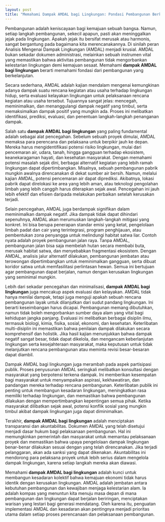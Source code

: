 ```yaml
---
layout: post
title: "Memahami Dampak AMDAL bagi Lingkungan: Pondasi Pembangunan Berkelanjutan"
---
```


Pembangunan adalah keniscayaan bagi kemajuan sebuah bangsa. Namun, setiap langkah pembangunan, sekecil apapun, pasti akan meninggalkan jejak pada lingkungan. Apakah jejak itu bersifat merusak atau harmonis, sangat bergantung pada bagaimana kita merencanakannya. Di sinilah peran Analisis Mengenai Dampak Lingkungan (AMDAL) menjadi krusial. AMDAL bukan sekadar dokumen administrasi, melainkan sebuah instrumen vital yang memastikan bahwa aktivitas pembangunan tidak mengorbankan kelestarian lingkungan demi kemajuan sesaat. Memahami **dampak AMDAL bagi lingkungan** berarti memahami fondasi dari pembangunan yang berkelanjutan.

Secara sederhana, AMDAL adalah kajian mendalam mengenai kemungkinan adanya dampak suatu rencana kegiatan atau usaha terhadap lingkungan hidup, serta evaluasi kelayakan lingkungan untuk pelaksanaan rencana kegiatan atau usaha tersebut. Tujuannya sangat jelas: mencegah, meminimalkan, dan menanggulangi dampak negatif yang timbul, serta memaksimalkan dampak positif yang mungkin ada. Proses ini melibatkan identifikasi, prediksi, evaluasi, dan penentuan langkah-langkah penanganan dampak.

Salah satu **dampak AMDAL bagi lingkungan** yang paling fundamental adalah sebagai alat pencegahan. Sebelum sebuah proyek dimulai, AMDAL memaksa para perencana dan pelaksana untuk berpikir jauh ke depan. Mereka harus mengidentifikasi potensi risiko lingkungan, mulai dari pencemaran air, udara, tanah, hingga gangguan terhadap ekosistem, keanekaragaman hayati, dan kesehatan masyarakat. Dengan memahami potensi masalah sejak dini, berbagai alternatif kegiatan yang lebih ramah lingkungan dapat dipertimbangkan. Misalnya, sebuah pembangunan pabrik mungkin awalnya direncanakan di dekat sumber air bersih. Namun, melalui kajian AMDAL, potensi pencemaran air dapat diprediksi. Akibatnya, lokasi pabrik dapat direlokasi ke area yang lebih aman, atau teknologi pengolahan limbah yang lebih canggih harus diterapkan sejak awal. Pencegahan ini jauh lebih efektif dan efisien daripada melakukan perbaikan setelah kerusakan terjadi.

Selain pencegahan, AMDAL juga berdampak signifikan dalam meminimalkan dampak negatif. Jika dampak tidak dapat dihindari sepenuhnya, AMDAL akan merumuskan langkah-langkah mitigasi yang konkret. Ini bisa berupa penerapan standar emisi yang ketat, pengelolaan limbah padat dan cair yang terintegrasi, program penghijauan, atau pembentukan zona penyangga untuk melindungi habitat satwa liar. Contoh nyata adalah proyek pembangunan jalan raya. Tanpa AMDAL, pembangunan jalan bisa saja membelah hutan secara membabi buta, merusak habitat satwa, dan menyebabkan fragmentasi ekosistem. Dengan AMDAL, analisis jalur alternatif dilakukan, pembangunan jembatan atau terowongan dipertimbangkan untuk meminimalkan gangguan, serta dibuat koridor satwa untuk memfasilitasi perlintasan hewan. Semua ini bertujuan agar pembangunan dapat berjalan, namun dengan kerusakan lingkungan yang seminimal mungkin.

Lebih dari sekadar pencegahan dan minimalisasi, **dampak AMDAL bagi lingkungan** juga mencakup aspek evaluasi dan kelayakan. AMDAL tidak hanya menilai dampak, tetapi juga menguji apakah sebuah rencana pembangunan layak untuk dilanjutkan dari sudut pandang lingkungan. Ini berarti keseimbangan harus dicapai. Pembangunan memang dibutuhkan, namun tidak boleh mengorbankan sumber daya alam yang vital bagi kehidupan jangka panjang. Evaluasi ini melibatkan berbagai disiplin ilmu, termasuk biologi, kimia, fisika, sosial, ekonomi, dan kesehatan. Keterlibatan multi-disiplin ini memastikan bahwa penilaian dampak dilakukan secara komprehensif dan holistik. Jika hasil kajian menunjukkan bahwa dampak negatif sangat besar, tidak dapat dikelola, dan mengancam keberlanjutan lingkungan serta kesejahteraan masyarakat, maka keputusan untuk tidak melanjutkan rencana pembangunan atau meminta revisi besar-besaran dapat diambil.

Dampak AMDAL bagi lingkungan juga merambah pada aspek partisipasi publik. Proses penyusunan AMDAL seringkali melibatkan konsultasi dengan masyarakat yang berpotensi terkena dampak. Ini memberikan kesempatan bagi masyarakat untuk menyampaikan aspirasi, kekhawatiran, dan pandangan mereka terhadap rencana pembangunan. Keterlibatan publik ini penting untuk membangun kesadaran lingkungan, meningkatkan rasa memiliki terhadap lingkungan, dan memastikan bahwa pembangunan dilakukan dengan mempertimbangkan kepentingan semua pihak. Ketika masyarakat dilibatkan sejak awal, potensi konflik sosial yang mungkin timbul akibat dampak lingkungan juga dapat diminimalkan.

Terakhir, **dampak AMDAL bagi lingkungan** adalah menciptakan transparansi dan akuntabilitas. Dokumen AMDAL yang telah disetujui menjadi dasar hukum bagi pelaksanaan pembangunan. Hal ini memungkinkan pemerintah dan masyarakat untuk memantau pelaksanaan proyek dan memastikan bahwa upaya pengelolaan dampak lingkungan benar-benar dilakukan sesuai dengan yang telah direncanakan. Jika terjadi pelanggaran, akan ada sanksi yang dapat dikenakan. Akuntabilitas ini mendorong para pelaksana proyek untuk lebih serius dalam mengelola dampak lingkungan, karena setiap langkah mereka akan diawasi.

Memahami **dampak AMDAL bagi lingkungan** adalah kunci untuk membangun kesadaran kolektif bahwa kemajuan ekonomi tidak harus identik dengan kerusakan lingkungan. AMDAL adalah jembatan antara kebutuhan pembangunan dan kewajiban menjaga kelestarian alam. Ia adalah kompas yang menuntun kita menuju masa depan di mana pembangunan dan lingkungan dapat berjalan beriringan, menciptakan warisan yang lestari bagi generasi mendatang. Oleh karena itu, penguatan implementasi AMDAL dan kesadaran akan pentingnya menjadi prioritas utama dalam setiap proses perencanaan dan pelaksanaan pembangunan.
